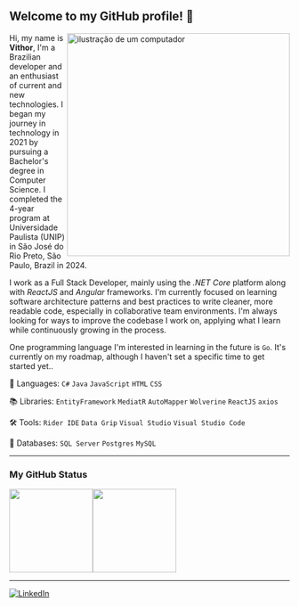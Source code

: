 ## Welcome to my GitHub profile! 👋

<img src="https://raw.githubusercontent.com/MicaelliMedeiros/micaellimedeiros/master/image/computer-illustration.png" alt="ilustração de um computador" min-width="400px" max-width="400px" width="400px" align="right">

<p align="left"> 
  Hi, my name is <b>Vithor</b>, I'm a Brazilian developer and an enthusiast of current and new technologies. I began my journey in technology in 2021 by pursuing a Bachelor's degree in Computer Science. I completed the 4-year program at Universidade Paulista (UNIP) in São José do Rio Preto, São Paulo, Brazil in 2024.
  
  I work as a Full Stack Developer, mainly using the <i>.NET Core</i> platform along with <i>ReactJS</i> and <i>Angular</i> frameworks.
  I'm currently focused on learning software architecture patterns and best practices to write cleaner, more readable code, especially in collaborative team environments. 
  I'm always looking for ways to improve the codebase I work on, applying what I learn while continuously growing in the process.

  One programming language I'm interested in learning in the future is <code>Go</code>. It's currently on my roadmap, although I haven't set a specific time to get started yet..
</p>

<p align="left">
  🦄 Languages: <code>C#</code> <code>Java</code> <code>JavaScript</code> <code>HTML</code> <code>CSS</code>
</p>

<p align="left">
  📚 Libraries: <code>EntityFramework</code> <code>MediatR</code> <code>AutoMapper</code> <code>Wolverine</code> <code>ReactJS</code> <code>axios</code>
</p>

<p align="left">
  🛠️ Tools: <code>Rider IDE</code> <code>Data Grip</code> <code>Visual Studio</code> <code>Visual Studio Code</code>
</p>

<p align="left">
   🎲 Databases: <code>SQL Server</code> <code>Postgres</code> <code>MySQL</code>
</p>

---

### My GitHub Status

<div style="display: flex">
  <img height=150 align="center" src="https://github-readme-stats-eight-theta.vercel.app/api?username=bettercallvithor&show_icons=true&theme=radical&include_all_commits=true&count_private=true" />
  <img height=150 align="center" src="https://github-readme-stats.vercel.app/api/top-langs/?username=bettercallvithor&layout=compact&theme=radical" />
</div>

---

<p align="left">
  <a href="https://www.linkedin.com/in/vithor-tinti/" title="LinkedIn" target="_blank">
    <img src="https://img.shields.io/badge/-LinkedIn-0e76a8" alt="LinkedIn"/>
  </a>
</p>
